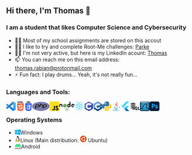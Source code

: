 ## Hi there, I'm Thomas 👋

### I am a student that likes Computer Science and Cybersecurity 

- 👨‍🎓 Most of my school assignments are stored on this accout
- 👨‍💻 I like to try and complete Root-Me challenges: [Parke](https://www.root-me.org/Parke)
- 👨‍💼 I'm not very active, but here is my LinkedIn acount: [Thomas](https://www.linkedin.com/in/thomasrabian/)
- 📫 You can reach me on this email address: thomas.rabian@protonmail.com
- ⚡ Fun fact: I play drums... Yeah, it's not really fun...

### Languages and Tools:

<img align="left" height="26px" alt="Visual Studio Code" src="images/vscode.png">
<img align="left" height="26px" alt="HTML5" src="images/html.png">
<img align="left" height="26px" alt="CSS3" src="images/css.png">
<img align="left" height="26px" alt="PHP" src="images/php.png">
<img align="left" height="26px" alt="JavaScript" src="images/js.png">
<img align="left" height="26px" alt="Node.js" src="images/node.png"></a>
<img align="left" height="26px" alt="React" src="images/react.png">
<img align="left" height="26px" alt="C" src="images/c.png">
<img align="left" height="26px" alt="C++" src="images/c++.png">
<img align="left" height="26px" alt="Python" src="images/python.png">
<img align="left" height="26px" alt="Java" src="images/java.png">
<img align="left" height="26px" alt="Flutter" src="images/flutter.png">
<img align="left" height="26px" alt="SQL" src="images/sql.png">
<img align="left" height="26px" alt="Wireshark" src="images/wireshark.png">
<img align="left" height="26px" alt="Photoshop" src="images/photoshop.png">

<br>

### Operating Systems

- <img align="left" height="15px" alt="Windows" src="images/windows.png">Windows 
- <img align="left" height="18px" alt="Linux" src="images/linux.png">Linux (Main distribution: <img height="18px" alt="Ubuntu" src="images/ubuntu.png"> Ubuntu)
- <img align="left" height="15px" alt="Android" src="images/android.png">Android